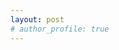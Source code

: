 ```yaml
---
layout: post
# author_profile: true
---
```


<!-- <form method="get" action="http://www.google.com/search" target="_blank">
<input type="hidden" name="sitesearch" value="ibkc-carrosserie.nl" />
<input type="text" name="q" maxlength="255" placeholder="Search with Google" />
</form> -->

